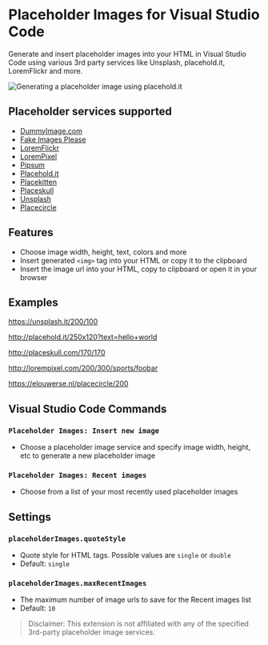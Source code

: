 # Placeholder Images for Visual Studio Code

Generate and insert placeholder images into your HTML in Visual Studio Code using various 3rd party services like Unsplash, placehold.it, LoremFlickr and more.

![Generating a placeholder image using placehold.it](images/example.gif)

## Placeholder services supported
- [DummyImage.com](https://dummyimage.com/)
- [Fake Images Please](https://fakeimg.pl)
- [LoremFlickr](http://loremflickr.com)
- [LoremPixel](http://lorempixel.com)
- [Pipsum](http://pipsum.com)
- [Placehold.it](http://placehold.it)
- [Placekitten](http://placekitten.com)
- [Placeskull](http://placeskull.com)
- [Unsplash](https://unsplash.it/)
- [Placecircle](https://elouwerse.nl/placecircle/)

## Features
- Choose image width, height, text, colors and more
- Insert generated `<img>` tag into your HTML or copy it to the clipboard
- Insert the image url into your HTML, copy to clipboard or open it in your browser

## Examples

https://unsplash.it/200/100

http://placehold.it/250x120?text=hello+world

http://placeskull.com/170/170

http://lorempixel.com/200/300/sports/foobar

https://elouwerse.nl/placecircle/200

## Visual Studio Code Commands

### `Placeholder Images: Insert new image`

- Choose a placeholder image service and specify image width, height, etc to generate a new placeholder image

### `Placeholder Images: Recent images`

- Choose from a list of your most recently used placeholder images

## Settings

### `placeholderImages.quoteStyle`

- Quote style for HTML tags. Possible values are `single` or `double`
- Default: `single`

### `placeholderImages.maxRecentImages`

- The maximum number of image urls to save for the Recent images list
- Default: `10`

> Disclaimer: This extension is not affiliated with any of the specified 3rd-party placeholder image services.